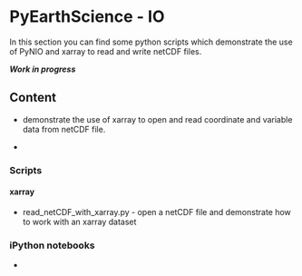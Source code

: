 # PyEarthScience - IO
In this section you can find some python scripts which demonstrate the use 
of PyNIO and xarray to read and write netCDF files.

_**Work in progress**_

## Content

 - demonstrate the use of xarray to open and read coordinate and variable data from netCDF file.
 
 - 

### Scripts

#### xarray

 + read_netCDF_with_xarray.py - open a netCDF file and demonstrate how to work with an xarray dataset



### iPython notebooks

 - 
